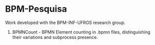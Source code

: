 # BPM-Pesquisa
Work developed with the BPM-INF-UFRGS research group.

1. BPMNCount - BPMN Element counting in .bpmn files, distinguishing their variations and subprocess presence.
